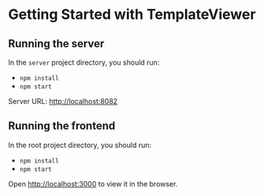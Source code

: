 # Getting Started with TemplateViewer

## Running the server
In the `server` project directory, you should run:

-  `npm install`
- `npm start`

Server URL: [http://localhost:8082](http://localhost:8082)

## Running the frontend
In the root project directory, you should run:

-  `npm install`
-  `npm start`

Open [http://localhost:3000](http://localhost:3000) to view it in the browser.

